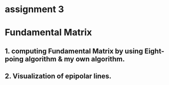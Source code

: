 # assignment 3
# Fundamental Matrix 

## 1. computing Fundamental Matrix by using Eight-poing algorithm & my own algorithm. 
## 2. Visualization of epipolar lines.
